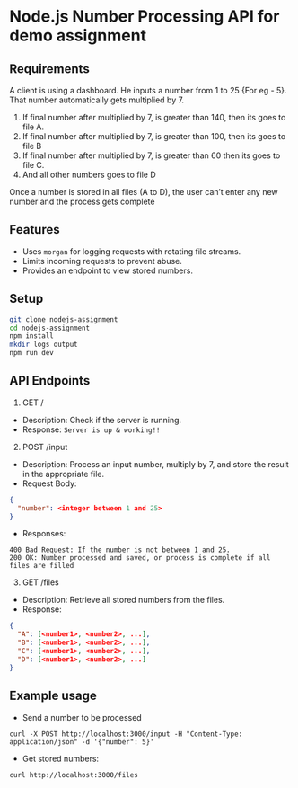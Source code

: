 # Node.js Number Processing API for demo assignment

## Requirements
A client is using a dashboard. He inputs a number from 1 to 25 {For eg - 5}. That number automatically gets multiplied by 7. 
1) If final number after multiplied by 7, is greater than 140, then its goes to file A. 
2) If final number after multiplied by 7, is greater than 100, then its goes to file B
3) If final number after multiplied by 7, is greater than 60 then its goes to file C. 
4) And all other numbers goes to file D

Once a number is stored in all files (A to D), the user can’t enter any new number and the process gets complete 


## Features

- Uses `morgan` for logging requests with rotating file streams.
- Limits incoming requests to prevent abuse.
- Provides an endpoint to view stored numbers.

## Setup

```bash
git clone nodejs-assignment
cd nodejs-assignment
npm install
mkdir logs output
npm run dev
```

## API Endpoints

1. GET /
- Description: Check if the server is running.
- Response:
`
Server is up & working!!
`

2. POST /input

- Description: Process an input number, multiply by 7, and store the result in the appropriate file.
- Request Body:
```json
{
  "number": <integer between 1 and 25>
}
```
- Responses:
```
400 Bad Request: If the number is not between 1 and 25.
200 OK: Number processed and saved, or process is complete if all files are filled
```

3. GET /files

- Description: Retrieve all stored numbers from the files.
- Response:
```json
{
  "A": [<number1>, <number2>, ...],
  "B": [<number1>, <number2>, ...],
  "C": [<number1>, <number2>, ...],
  "D": [<number1>, <number2>, ...]
}
```

## Example usage

* Send a number to be processed
```curl
curl -X POST http://localhost:3000/input -H "Content-Type: application/json" -d '{"number": 5}'
```

* Get stored numbers:

```
curl http://localhost:3000/files
```

